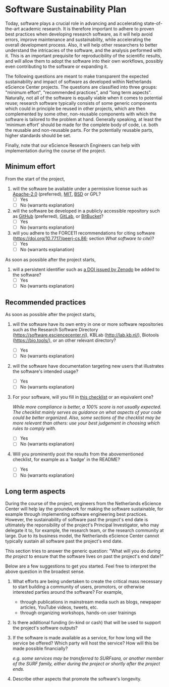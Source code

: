 Software Sustainability Plan
============================

Today, software plays a crucial role in advancing and accelerating
state-of-the-art academic research. It is therefore important to adhere to
proven best practices when developing research software, as it will help avoid
errors, improve maintenance and sustainability, while accelerating the overall
development process. Also, it will help other researchers to better understand
the intricacies of the software, and the analysis performed with it. This is an
important prequisite for reproducibility of the scientific results, and
will allow them to adopt the software into their own workflows, possibly
even contributing to the software or expanding it.

The following questions are meant to make transparent the expected
sustainability and impact of software as developed within Netherlands eScience
Center projects. The questions are classified into three groups: "minimum
effort", "recommended practices", and "long term aspects".
Naturally, not all of the software is equally viable when it comes to potential
reuse; research software typically consists of some generic components which
could in principle be reused in other projects, which are then complemented by
some other, non-reusable components with which the software is tailored to the
problem at hand.
Generally speaking, at least the 'minimum effort' should be made for the
complete body of code, i.e. both the reusable and non-reusable parts. For the
potentially reusable parts, higher standards should be set.

Finally, note that our eScience Research Engineers can help with implementation
during the course of the project.

Minimum effort
--------------

From the start of the project,

1. will the software be available under a permissive license such as
   [Apache-2.0](https://spdx.org/licenses/Apache-2.0.html) (preferred),
   [MIT](https://spdx.org/licenses/MIT.html),
   [BSD](https://spdx.org/licenses/BSD-3-Clause.html) or 
   GPL?
    - [ ] Yes
    - [ ] No (warrants explanation)
1. will the software be developed in a publicly accessible repository such
  as [GitHub](https://github.com/) (preferred),
  [GitLab](https://about.gitlab.com/), or
  [BitBucket](https://bitbucket.org)?
    - [ ] Yes
    - [ ] No (warrants explanation)
1. will you adhere to the FORCE11 recommendations for citing software (https://doi.org/10.7717/peerj-cs.86; section _What software to cite_)?
    - [ ] Yes
    - [ ] No (warrants explanation)

As soon as possible after the project starts,

1. will a persistent identifier such as [a DOI issued by Zenodo](https://guides.github.com/activities/citable-code/) be added to the software?
    - [ ] Yes 
    - [ ] No (warrants explanation)

Recommended practices
---------------------

As soon as possible after the project starts,

1. will the software have its own entry in one or more software repositories such as the Research
  Software Directory (https://software.esciencecenter.nl), KBLab
  (http://lab.kb.nl/), Biotools (https://bio.tools/), or an other relevant directory?
    - [ ] Yes
    - [ ] No (warrants explanation)

1. will the software have documentation targeting new users that illustrates the
   software's intended usage?
    - [ ] Yes
    - [ ] No (warrants explanation)

1. For your software, will you fill in [this checklist](https://bestpractices.coreinfrastructure.org/en/) or an equivalent one?

    _While more compliance is better, a 100% score is not usually expected. The
    checklist mainly serves as guidance on what aspects of your code could be
    better organized. Also, some sections of the checklist may be more relevant
    than others: use your best judgement in choosing which rules to comply
    with._

    - [ ] Yes
    - [ ] No (warrants explanation)

1. Will you prominently post the results from the abovementioned checklist, for example as a 'badge' in the README?
    - [ ] Yes
    - [ ] No (warrants explanation)

Long term aspects
-----------------

During the course of the project, engineers from the Netherlands eScience Center
will help lay the groundwork for making the software sustainable, for example
through implementing software engineering best practices. However, the
sustainability of software past the project's end date is ultimately the
reponsibility of the project's Principal Investigator, who may delegate it to,
for example, the research team, or the research community at large. Due to its
business model, the Netherlands eScience Center cannot typically sustain all
software past the project's end date.

This section tries to answer the generic question: "What will you do _during the
project_ to ensure that the software lives on past the project's end date?"

Below are a few suggestions to get you started. Feel free to interpret the above
question in the broadest sense.

1. What efforts are being undertaken to create the critical mass necessary to
   start building a community of users, promotors, or otherwise interested
   parties around the software? For example,
      - through publications in mainstream media such as blogs, newpaper articles,
        YouTube videos, tweets, etc.
      - through organizing workshops, hands-on user trainings
1. Is there additional funding (in-kind or cash) that will be used to support
   the project's software outputs?
1. If the software is made available as a service, for how long will the service
   be offered? Which party will host the service? How will this be made possible
   financially?

   _e.g. some services may be transferred to SURFsara, or another member of the
   SURF family, either during the project or shortly after the project ends._

1. Describe other aspects that promote the software's longevity.

